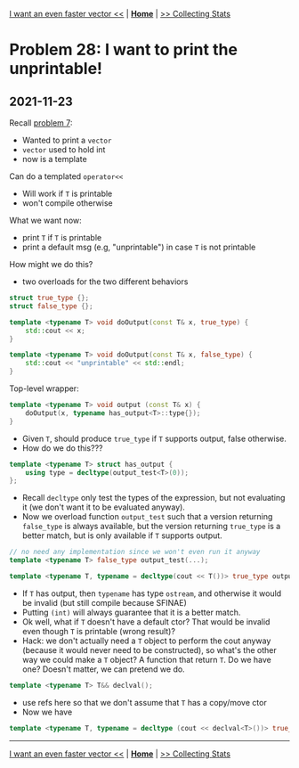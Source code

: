 [I want an even faster vector <<](./problem_27.md) | [**Home**](../README.md) | [>> Collecting Stats](./problem_29.md)

# Problem 28: I want to print the unprintable!
## **2021-11-23**

Recall [problem 7](Notes/../problem_7.md): 
- Wanted to print a `vector`
- `vector` used to hold int
- now is a template

Can do a templated `operator<<`
- Will work if `T` is printable
- won't compile otherwise

What we want now:
- print `T` if `T` is printable
- print a default msg (e.g, "unprintable") in case `T` is not printable

How might we do this?
- two overloads for the two different behaviors

```cpp
struct true_type {};
struct false_type {};

template <typename T> void doOutput(const T& x, true_type) {
    std::cout << x;
}

template <typename T> void doOutput(const T& x, false_type) {
    std::cout << "unprintable" << std::endl;
}
```

Top-level wrapper:

```cpp
template <typename T> void output (const T& x) {
    doOutput(x, typename has_output<T>::type{});
}
```
- Given `T`, should produce `true_type` if `T` supports output, false otherwise.
- How do we do this???

```cpp
template <typename T> struct has_output {
    using type = decltype(output_test<T>(0));
};
```
- Recall `decltype` only test the types of the expression, but not evaluating it (we don't want it to be evaluated anyway).
- Now we overload function `output_test` such that a version returning `false_type` is always available, but the version returning `true_type` is a better match, but is only available if `T` supports output.

```cpp
// no need any implementation since we won't even run it anyway
template <typename T> false_type output_test(...);

template <typename T, typename = decltype(cout << T())> true_type output_test(int);
```
- If `T` has output, then `typename` has type `ostream`, and otherwise it would be invalid (but still compile because SFINAE)
- Putting `(int)` will always guarantee that it is a better match.
- Ok well, what if `T` doesn't have a default ctor? That would be invalid even though `T` is printable (wrong result)?
- Hack: we don't actually need a `T` object to perform the cout anyway (because it would never need to be constructed), so what's the other way we could make a `T` object? A function that return `T`. Do we have one? Doesn't matter, we can pretend we do.

```cpp
template <typename T> T&& declval();
```
- use refs here so that we don't assume that `T` has a copy/move ctor
- Now we have

```cpp
template <typename T, typename = decltype (cout << declval<T>())> true_type output_test(int);
```

---
[I want an even faster vector <<](./problem_27.md) | [**Home**](../README.md) | [>> Collecting Stats](./problem_29.md)